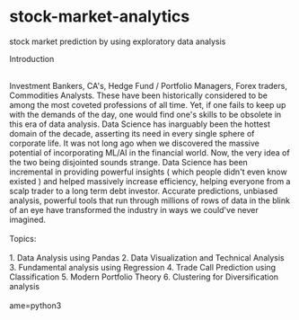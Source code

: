 # stock-market-analytics
stock market prediction by using exploratory data analysis <br />

Introduction <br />

   <br />
Investment Bankers, CA's, Hedge Fund / Portfolio Managers, Forex traders, Commodities Analysts.
These have been historically considered to be among the most coveted professions of all time. Yet, if one fails to keep up with the demands of the day, one would find one's skills to be obsolete in this era of data analysis. Data Science has inarguably been the hottest domain of the decade, asserting its need in every single sphere of corporate life. It was not long ago when we discovered the massive potential of incorporating ML/AI in the financial world. Now, the very idea of the two being disjointed sounds strange. Data Science has been incremental in providing powerful insights ( which people didn't even know existed ) and helped massively increase efficiency, helping everyone from a scalp trader to a long term debt investor. Accurate predictions, unbiased analysis, powerful tools that run through millions of rows of data in the blink of an eye have transformed the industry in ways we could've never imagined. <br /> 
 
 <br />
Topics:<br />
 <br />
1. Data Analysis using Pandas
2. Data Visualization and Technical Analysis
3. Fundamental analysis using Regression
4. Trade Call Prediction using Classification
5. Modern Portfolio Theory
6. Clustering for Diversification analysis<br />


  <br />
ame=python3
